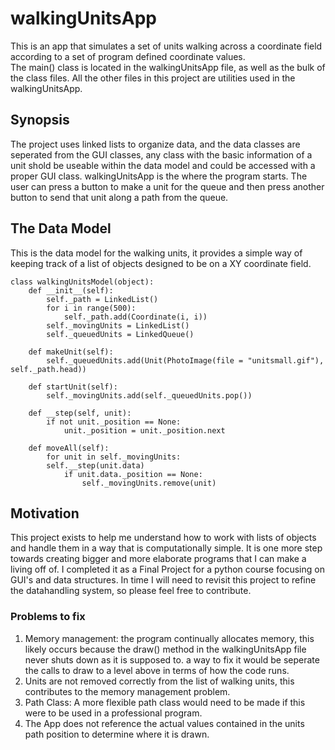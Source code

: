 # walkingUnitsApp
This is an app that simulates a set of units walking across a coordinate field according to a set of program defined coordinate values.\
The main() class is located in the walkingUnitsApp file, as well as the bulk of the class files. All the other files in this project are utilities used in the walkingUnitsApp.
## Synopsis
The project uses linked lists to organize data, and the data classes are seperated from the GUI classes, any class with the basic information of a unit shold be useable within the data model and could be accessed with a proper GUI class. walkingUnitsApp is the where the program starts. The user can press a button to make a unit for the queue and then press another button to send that unit along a path from the queue.

## The Data Model
This is the data model for the walking units, it provides a simple way of keeping track of a list of objects designed to be on a XY coordinate field.

    class walkingUnitsModel(object):
        def __init__(self):
            self._path = LinkedList()
            for i in range(500):
                self._path.add(Coordinate(i, i))
            self._movingUnits = LinkedList()
            self._queuedUnits = LinkedQueue()
		
        def makeUnit(self):
            self._queuedUnits.add(Unit(PhotoImage(file = "unitsmall.gif"), self._path.head))
		
        def startUnit(self):
            self._movingUnits.add(self._queuedUnits.pop())
		
        def __step(self, unit):
            if not unit._position == None:
                unit._position = unit._position.next
		
        def moveAll(self):
            for unit in self._movingUnits:
            self.__step(unit.data)
                if unit.data._position == None:
                    self._movingUnits.remove(unit)

## Motivation
This project exists to help me understand how to work with lists of objects and handle them in a way that is computationally simple. It is one more step towards creating bigger and more elaborate programs that I can make a living off of. I completed it as a Final Project for a python course focusing on GUI's and data structures. In time I will need to revisit this project to refine the datahandling system, so please feel free to contribute.

### Problems to fix
1. Memory management: the program continually allocates memory, this likely occurs because the draw() method in the walkingUnitsApp file never shuts down as it is supposed to. a way to fix it would be seperate the calls to draw to a level above in terms of how the code runs.
2. Units are not removed correctly from the list of walking units, this contributes to the memory management problem.
3. Path Class: A more flexible path class would need to be made if this were to be used in a professional program.
4. The App does not reference the actual values contained in the units path position to determine where it is drawn.
